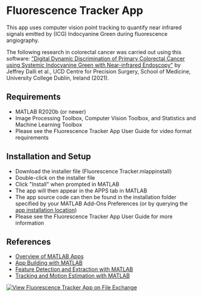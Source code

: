 # Fluorescence Tracker App
This app uses computer vision point tracking to quantify near infrared signals emitted by (ICG) Indocyanine Green during fluorescence angiography.

The following research in colorectal cancer was carried out using this software: ["Digital Dynamic Discrimination of Primary Colorectal Cancer using Systemic Indocyanine Green with Near-infrared Endoscopy"](https://rdcu.be/clDRi) by Jeffrey Dalli et al., UCD Centre for Precision Surgery, School of Medicine, University College Dublin, Ireland (2021).

## Requirements
* MATLAB R2020b (or newer)
* Image Processing Toolbox, Computer Vision Toolbox, and Statistics and Machine Learning Toolbox
* Please see the Fluorescence Tracker App User Guide for video format requirements

## Installation and Setup
* Download the installer file (Fluorescence Tracker.mlappinstall)
* Double-click on the installer file
* Click "Install" when prompted in MATLAB
* The app will then appear in the APPS tab in MATLAB
* The app source code can then be found in the installation folder specified by your MATLAB Add-Ons Preferences (or by querying the [app installation location](https://www.mathworks.com/help/matlab/ref/matlab.apputil.getinstalledappinfo.html))
* Please see the Fluorescence Tracker App User Guide for more information

## References
* [Overview of MATLAB Apps](https://www.mathworks.com/help/matlab/creating_guis/apps-overview.html)
* [App Building with MATLAB](https://www.mathworks.com/help/matlab/gui-development.html)
* [Feature Detection and Extraction with MATLAB](https://www.mathworks.com/help/vision/feature-detection-and-extraction.html)
* [Tracking and Motion Estimation with MATLAB](https://www.mathworks.com/help/vision/tracking-and-motion-estimation.html)

[![View Fluorescence Tracker App on File Exchange](https://www.mathworks.com/matlabcentral/images/matlab-file-exchange.svg)](https://www.mathworks.com/matlabcentral/fileexchange/89679-fluorescence-tracker-app)
